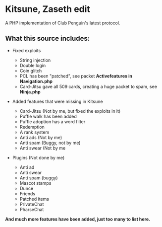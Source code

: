 # Kitsune, Zaseth edit
A PHP implementation of Club Penguin's latest protocol.

## What this source includes:
* Fixed exploits
  * String injection
  * Double login
  * Coin glitch
  * PCL has been "patched", see packet **Activefeatures in Navigation.php**
  * Card-Jitsu gave all 509 cards, creating a huge packet to spam, see **Ninja.php**
  
* Added features that were missing in Kitsune
  * Card-Jitsu (Not by me, but fixed the exploits in it)
  * Puffle walk has been added
  * Puffle adoption has a word filter
  * Redemption
  * A rank system
  * Anti ads (Not by me)
  * Anti spam (Buggy, not by me)
  * Anti swear (Not by me
  
* Plugins (Not done by me)
  * Anti ad
  * Anti swear
  * Anti spam (buggy)
  * Mascot stamps
  * Dunce
  * Friends
  * Patched items
  * PrivateChat
  * PharseChat
  
**And much more features have been added, just too many to list here.**
